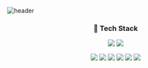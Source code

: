 ![header](https://capsule-render.vercel.app/api?type=cylinder&color=auto&height=150&section=header&text=JongH's%20github&fontSize=50)
<div align="center">
  <h3>🥳 Tech Stack</h3>
</div>

<div align="center">
  <img src="https://img.shields.io/badge/kotlin-7F52FF?style=flat-square&logo=kotlin&logoColor=white"/> <img src="https://img.shields.io/badge/Dart-0175C2?style=flat-square&logo=Dart&logoColor=white"/>

  <img src="https://img.shields.io/badge/Android-3DDC84?style=flat-square&logo=Android&logoColor=white"/> <img src="https://img.shields.io/badge/Flutter-02569B?style=flat-square&logo=Flutter&logoColor=white"/>
  <img src="https://img.shields.io/badge/Compose-4285F4?style=flat-square&logo=jetpackcompose&logoColor=white"/> <img src="https://img.shields.io/badge/Hilt-FF9E0F?style=flat-square&logo=Hilt&logoColor=white"/> <img src="https://img.shields.io/badge/Coroutine-3D5AFE?style=flat-square&logo=Coroutine&logoColor=white"/> <img src="https://img.shields.io/badge/Flow-2ecc71?style=flat-square&logo=Flow&logoColor=white"/>
</div>
